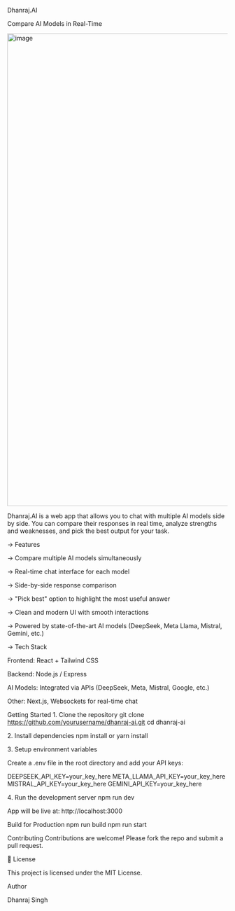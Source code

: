 Dhanraj.AI 

Compare AI Models in Real-Time

<img width="1920" height="1080" alt="image" src="https://github.com/user-attachments/assets/5b30ffb7-389c-4740-b746-cfad7b1a9a1c" />


Dhanraj.AI is a web app that allows you to chat with multiple AI models side by side. You can compare their responses in real time, analyze strengths and weaknesses, and pick the best output for your task.

-> Features

-> Compare multiple AI models simultaneously

-> Real-time chat interface for each model

-> Side-by-side response comparison

-> "Pick best" option to highlight the most useful answer

-> Clean and modern UI with smooth interactions

-> Powered by state-of-the-art AI models (DeepSeek, Meta Llama, Mistral, Gemini, etc.)


-> Tech Stack

Frontend: React + Tailwind CSS

Backend: Node.js / Express

AI Models: Integrated via APIs (DeepSeek, Meta, Mistral, Google, etc.)

Other: Next.js, Websockets for real-time chat

Getting Started
1️. Clone the repository
git clone https://github.com/yourusername/dhanraj-ai.git
cd dhanraj-ai

2️. Install dependencies
npm install
or
yarn install

3️. Setup environment variables

Create a .env file in the root directory and add your API keys:

DEEPSEEK_API_KEY=your_key_here
META_LLAMA_API_KEY=your_key_here
MISTRAL_API_KEY=your_key_here
GEMINI_API_KEY=your_key_here

4️. Run the development server
npm run dev


App will be live at: http://localhost:3000

Build for Production
npm run build
npm run start

Contributing
Contributions are welcome! Please fork the repo and submit a pull request.

📜 License

This project is licensed under the MIT License.

Author

Dhanraj Singh
